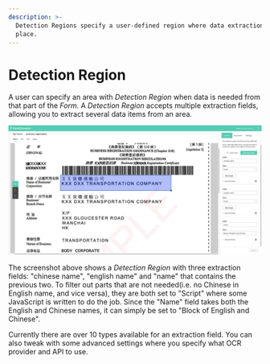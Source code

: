 ```yaml
---
description: >-
  Detection Regions specify a user-defined region where data extraction(s) takes
  place.
---
```


# Detection Region

A user can specify an area with _Detection Region_ when data is needed from that part of the _Form._ A _Detection Region_ accepts multiple extraction fields, allowing you to extract several data items from an area.

![](<../../.gitbook/assets/Screenshot 2020-09-16 at 3.53.51 PM.png>)

The screenshot above shows a _Detection Region_ with three extraction fields: "chinese name", "english name" and "name" that contains the previous two. To filter out parts that are not needed(i.e. no Chinese in English name, and vice versa), they are both set to "Script" where some JavaScript is written to do the job. Since the "Name" field takes both the English and Chinese names, it can simply be set to "Block of English and Chinese".

Currently there are over 10 types available for an extraction field. You can also tweak with some advanced settings where you specify what OCR provider and API to use.
